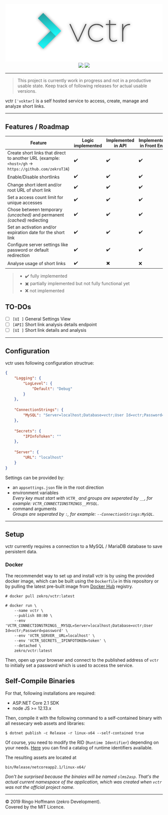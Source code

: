<div align="center">
    <img src=".media/gh-banner-rendered.png">
    <br/>
    <a href="https://travis-ci.org/zekroTJA/vctr"><img src="https://travis-ci.org/zekroTJA/vctr.svg?branch=master"></a>
    <a href="https://hub.docker.com/r/zekro/vctr"><img src="https://img.shields.io/badge/docker-zekro%2Fvctr-16abc9?logo=docker&logoColor=16abc9"></a>
</div>

---

> This project is currently work in progress and not in a productive usable state. Keep track of following releases for actual usable versions.

vctr `[ˈvɛktər]` is a self hosted service to access, create, manage and analyze short links.

---

## Features / Roadmap

| Feature | Logic implemented | Implemented in API | Implemented in Front End |
| ------- | ----------------- | ------------------ | ------------------------ |
| Create short links that direct to another URL (example: `<host>/gh` → `https://github.com/zekroTJA`) | ✔️ | ✔️ | ✔️ |
| Enable/Disable shortlinks | ✔️ | ✔️ | ✔️ |
| Change short ident and/or root URL of short link | ✔️ | ✔️ | ✔️ |
| Set a access count limit for unique accesses | ✔️ | ✔️ | ✔️ |
| Chose between temporary *(uncached)* and permanent *(cached)* rediecting | ✔️ | ✔️ | ✔️ |
| Set an activation and/or expiration date for the short link | ✔️ | ✔️ | ✔️ |
| Configure server settings like password or default redirection | ✔️ | ✔️ | ✔️ |
| Analyse usage of short links | ✔️ | ✖️ | ❌ |

> - ✔️ fully implemented
> - ✖️ partially implemented but not fully functional yet
> - ❌ not implemented

## TO-DOs

- [ ] `[UI ]` General Settings View
- [ ] `[API]` Short link analysis details endpoint
- [ ] `[UI ]` Short link details and analysis

---

## Configuration

vctr uses following configuration structrue:

```json
{
    "Logging": {
        "LogLevel": {
            "Default": "Debug"
        }
    },

    "ConnectionStrings": {
        "MySQL": "Server=localhost;Database=vctr;User Id=vctr;Password=password"
    },

    "Secrets": {
        "IPInfoToken": ""
    },
    
    "Server": {
        "URL": "localhost"
    }
}
```

Settings can be provided by:
- an `appsettings.json` file in the root direction
- environment variables  
  *Every key must start with `VCTR_` and groups are seperated by `__`, for example: `VCTR_CONNECTIONSTRINGS__MYSQL`*.
- command arguments  
  *Groups are seperated by `:`, for example: `--ConnectionStrings:MySQL`*.

---

## Setup

vctr currently requires a connection to a MySQL / MariaDB database to save persistent data.

### Docker

The recommendet way to set up and install vctr is by using the provided docker image, which can be built using the `Dockerfile` in this repository or by pulling the latest pre-built image from [Docker Hub](https://hub.docker.com/r/zekro/vctr) registry.

```
# docker pull zekro/vctr:latest
```

```
# docker run \
    --name vctr \
    --publish 80:80 \
    --env 'VCTR_CONNECTIONSTRINGS__MYSQL=Server=localhost;Database=vctr;User Id=vctr;Password=password' \
    --env 'VCTR_SERVER__URL=localhost' \
    --env 'VCTR_SECRETS__IPINFOTOKEN=token' \
    --detached \
    zekro/vctr:latest
```

Then, open up your browser and connect to the published address of `vctr` to initially set a password which is used  to access the service.

## Self-Compile Binaries

For that, following installations are required:
- ASP.NET Core 2.1 SDK
- node JS >= 12.13.x

Then, compile it with the following command to a self-contained binary with all nessecary web assets and libraries:
```
$ dotnet publish -c Release -r linux-x64 --self-contained true
```

Of course, you need to modify the RID (`Runtime Identifier`) depending on your needs. [Here](https://docs.microsoft.com/en-us/dotnet/core/rid-catalog) you can find a catalog of runtime identifiers available.

The resulting assets are located at
```
bin/Release/netcoreapp2.1/linux-x64/
```

*Don't be surprised because the binaies will be named `slms2asp`. That's the actual current namespace of the application, which was created when `vctr` was not the official project name.*

---

© 2019 Ringo Hoffmann (zekro Development).  
Covered by the MIT Licence.
